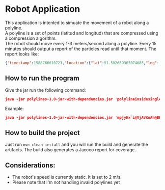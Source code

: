 # Robot Application

This application is intented to simuate the movement of a robot along a polyline.  
A polyline is a set of points (latitud and longitud) that are compressed using a compression algorithm.  
The robot should move every 1-3 meters/second along a polyline. Every 15 minutes should output a report of the particles read until that moment.
The report looks like:

```json
{"timestamp":1588766610723,"location":{"lat":51.502659365074685,"lng":-0.14119854637849288},"level":"Moderate","source":"ROBOT"}
```

## How to run the program

Give the jar run the following command:

```json
java -jar polylines-1.0-jar-with-dependencies.jar 'polylineinsidesingleuotes'
```
Example: 
```json
java -jar polylines-1.0-jar-with-dependencies.jar 'mpjyHx`i@VjAVKnAh@BHHX@LZR@Bj@Ml@WWc@]w@bAyAfBmCb@o@pLeQfCsDVa@@ODQR}AJ{A?{BGuAD_@FKb@MTUX]Le@^kBVcAVo@Ta@|EaFh@m@FWaA{DCo@q@mCm@cC{A_GWeA}@sGSeAcA_EOSMa@}A_GsAwFkAiEoAaFaBoEGo@]_AIWW{AQyAUyBQqAI_BFkEd@aHZcDlAyJLaBPqDDeD?mBEiA}@F]yKWqGSkICmCIeZIuZi@_Sw@{WgAoXS{DOcAWq@KQGIFQDGn@Y`@MJEFIHyAVQVOJGHgFRJBBCCSKBcAKoACyA?m@^yVJmLJ{FGGWq@e@eBIe@Ei@?q@Bk@Hs@Le@Rk@gCuIkJcZsDwLd@g@Oe@o@mB{BgHQYq@qBQYOMSMGBUBGCYc@E_@H]DWJST?JFFHBDNBJ?LED?LBv@WfAc@@EDGNK|@e@hAa@`Bk@b@OEk@Go@IeACoA@a@PyB`@yDDc@e@K{Bi@oA_@w@]m@_@]QkBoAwC{BmAeAo@s@uAoB_AaBmAwCa@mAo@iCgAwFg@iDq@}G[uEU_GBuP@cICmA?eI?qCB{FBkCI}BOyCMiAGcAC{AN{YFqD^}FR}CNu@JcAHu@b@_E`@}DVsB^mBTsAQKkCmAg@[YQOIOvAi@[m@e@s@g@GKCKAEJIn@g@GYGIc@ScBoAf@{A`@uAlBfAG`@'
```

## How to build the project

Just run  ` mvn clean install ` and you will run the build and generate the artifacts. 
The build also generates a Jacoco report for coverage.

## Considerations:

- The robot's speed is currently static. It is set to 2 m/s.
- Please note that I'm not handling invalid polylines yet
